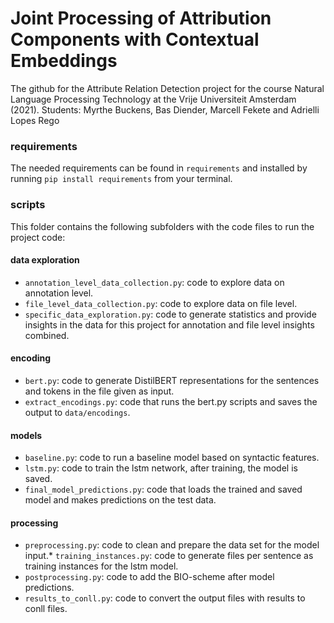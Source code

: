 # Joint Processing of Attribution Components with Contextual Embeddings
The github for the Attribute Relation Detection project for the course Natural Language Processing Technology at the Vrije Universiteit Amsterdam (2021).
Students: Myrthe Buckens, Bas Diender, Marcell Fekete and Adrielli Lopes Rego
### requirements 
The needed requirements can be found in `requirements` and installed by running
```pip install requirements``` from your terminal.

### scripts 
This folder contains the following subfolders with the code files to run the project code: 

#### data exploration
* `annotation_level_data_collection.py`: code to explore data on annotation level.
* `file_level_data_collection.py`: code to explore data on file level. 
* `specific_data_exploration.py`: code to generate statistics and provide insights in the data for this project for annotation and file level insights combined.

#### encoding
* `bert.py`: code to generate DistilBERT representations for the sentences and tokens in the file given as input.
* `extract_encodings.py`: code that runs the bert.py scripts and saves the output to `data/encodings`. 

#### models
* `baseline.py`: code to run a baseline model based on syntactic features. 
* `lstm.py`: code to train the lstm network, after training, the model is saved. 
* `final_model_predictions.py`: code that loads the trained and saved model and makes predictions on the test data.

#### processing
* `preprocessing.py`: code to clean and prepare the data set for the model input.* `training_instances.py`: code to generate files per sentence as training instances for the lstm model.
* `postprocessing.py`: code to add the BIO-scheme after model predictions.
* `results_to_conll.py`: code to convert the output files with results to conll files.


